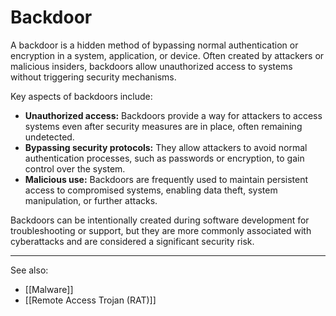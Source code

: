 
# Backdoor

A backdoor is a hidden method of bypassing normal authentication or encryption in a system, application, or device. Often created by attackers or malicious insiders, backdoors allow unauthorized access to systems without triggering security mechanisms.

Key aspects of backdoors include:

- **Unauthorized access:** Backdoors provide a way for attackers to access systems even after security measures are in place, often remaining undetected.
- **Bypassing security protocols:** They allow attackers to avoid normal authentication processes, such as passwords or encryption, to gain control over the system.
- **Malicious use:** Backdoors are frequently used to maintain persistent access to compromised systems, enabling data theft, system manipulation, or further attacks.

Backdoors can be intentionally created during software development for troubleshooting or support, but they are more commonly associated with cyberattacks and are considered a significant security risk.

---

See also:

- [[Malware]]
- [[Remote Access Trojan (RAT)]]